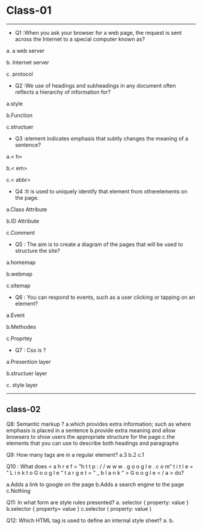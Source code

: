 # **Class-01**
_______
- Q1 :When you ask your browser for a web page, the request is sent across the Internet to a special computer known as?

a. a web server

b. Internet server

c. protocol


- Q2 :We use of headings and subheadings in any document often reflects a hierarchy of information for?

a.style

b.Function

c.structuer

- Q3 :element indicates emphasis that subtly changes the meaning of a sentence?

a.< h>

b.< em> 

c.< abbr>

- Q4 :It is used to uniquely identify that element from otherelements on the page.
 
 a.Class Attribute

b.ID Attribute

c.Comment

- Q5 : The aim is to create a diagram of the pages that will be used to structure the site?
 
 a.homemap

b.webmap

c.sitemap 

- Q6 : You can respond to events, such as a user clicking or tapping on an element?

a.Event

b.Methodes 

c.Proprtey

- Q7 : Css is ?

a.Presention layer

b.structuer layer

c. style layer
_________
## class-02 

Q8: Semantic markup ?
a.which provides extra information; such as where emphasis is placed in a sentence
b.provide extra meaning and allow browsers to show users the appropriate structure for the page
c.the elements that you can use to describe both headings and paragraphs

Q9: How many tags are in a regular element?
a.3
b.2 
c.1

Q10 : What does < a  h r e f = ”h t t p : / / w w w . g o o g l e . c o m“  t i t l e = ” L i n k  t o   G o o g l e  ” t a r g e t = ” _  b l a n k  ” > G o o g l e  < / a > do?

 a.Adds a link to google on the page
 b.Adds a search engine to the page
c.Nothing

 
Q11: In what form are style rules presented?
 a. selector { property: value } 
b.selector { property= value } 
c.selector ( property: value )

Q12: Which HTML tag is used to define an internal style sheet? 
a.<css> 
b.<style>
c.<script>

Q13 :Where in the HTML document is the correct place to refer to an external style sheet?
 a.In the <body> section
 b.At the top of the document
 c.In the <head> section 


| Qustion  | Answer    |
| ------- | ------- |
| Q1 | a  |
| Q2 | c  |
| Q3 | b |
| Q4 | b  |
| Q5 | c |
| Q6 | a  |
| Q7 | a  |
 | Q8 | a  |
 | Q9 | b  |
 | Q10 | a  |
 | Q11 | a  |
| Q12 | b  |
 | Q13 | c  |
 
